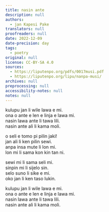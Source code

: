 ```yaml
---
title: nasin ante
description: null
authors:
  - jan Kapesi Pake
translators: null
proofreaders: null
date: 2022-12-09
date-precision: day
tags:
  - poetry
original: null
license: CC-BY-SA 4.0
sources:
  - https://liputenpo.org/pdfs/0017musi.pdf
  - https://liputenpo.org/lipu/nanpa-musi/
archives: null
preprocessing: null
accessibility-notes: null
notes: null
---
```


kulupu jan li wile lawa e mi.  
ona o ante e len e linja e lawa mi.  
nasin lawa ante li tawa lili.  
nasin ante ali li kama moli.

o seli e tomo pi pilin jaki!  
jan ali li ken pilin sewi.  
anpa insa mute li lon mi.  
lon mi li sama kon kin tan ni.

sewi mi li sama seli mi.  
sinpin mi li sijelo sin.  
selo suno li sike e mi.  
oko jan li ken taso lukin.

kulupu jan li wile lawa e mi.  
ona o ante e len e linja e lawa mi.  
nasin lawa ante li tawa lili.  
nasin ante ali li kama moli.
